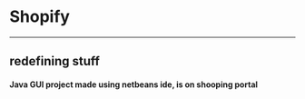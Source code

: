 # Shopify

<hr>

## redefining stuff

#### Java GUI project made using netbeans ide, is on shooping portal 
